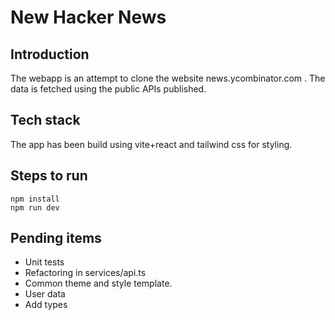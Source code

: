 # New Hacker News

## Introduction

The webapp is an attempt to clone the website news.ycombinator.com .
The data is fetched using the public APIs published.

## Tech stack

The app has been build using vite+react and tailwind css for styling.

## Steps to run

```
npm install
npm run dev
```

## Pending items
- Unit tests
- Refactoring in services/api.ts 
- Common theme and style template.
- User data
- Add types